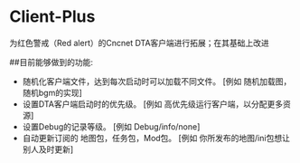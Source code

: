 # Client-Plus
为红色警戒（Red alert）的Cncnet DTA客户端进行拓展；在其基础上改进

##目前能够做到的功能:
+ 随机化客户端文件，达到每次启动时可以加载不同文件。
[例如 随机加载图， 随机bgm的实现]
+ 设置DTA客户端启动时的优先级。
[例如 高优先级运行客户端，以分配更多资源]
+ 设置Debug的记录等级。
[例如 Debug/info/none]
+ 自动更新订阅的 地图包，任务包，Mod包。
[例如 你所发布的地图/ini包想让别人及时更新]
